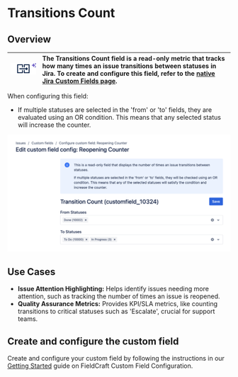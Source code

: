 # Transitions Count

## Overview

| ![](./img/transitions-count.png) | The Transitions Count field is a read-only metric that tracks how many times an issue transitions between statuses in Jira. To create and configure this field, refer to the [native Jira Custom Fields page](../getting-started.md). |
|---|:---|

When configuring this field:
- If multiple statuses are selected in the 'from' or 'to' fields, they are evaluated using an OR condition. This means that any selected status will increase the counter.

![Transition Count Configuration](./img/transition-count-config.png)


## Use Cases

- **Issue Attention Highlighting:** Helps identify issues needing more attention, such as tracking the number of times an issue is reopened.
- **Quality Assurance Metrics:** Provides KPI/SLA metrics, like counting transitions to critical statuses such as 'Escalate', crucial for support teams.


## Create and configure the custom field

Create and configure your custom field by following the instructions in our [Getting Started](../getting-started.md) guide on FieldCraft Custom Field Configuration.